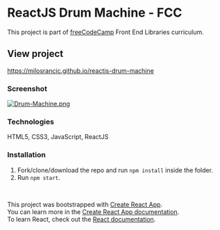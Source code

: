 # ReactJS Drum Machine - FCC

This project is part of [freeCodeCamp](https://www.freecodecamp.org/) Front End Libraries curriculum.

## View project
https://milosrancic.github.io/reactjs-drum-machine

### Screenshot 

[![Drum-Machine.png](https://i.postimg.cc/k5bPjHpY/Drum-Machine.png)](https://postimg.cc/nspWr3Zq)

### Technologies
HTML5, CSS3, JavaScript, ReactJS

### Installation
1. Fork/clone/download the repo and run `npm install` inside the folder.
2. Run `npm start`.

<br>

This project was bootstrapped with [Create React App](https://github.com/facebook/create-react-app). <br>
You can learn more in the [Create React App documentation](https://facebook.github.io/create-react-app/docs/getting-started). <br>
To learn React, check out the [React documentation](https://reactjs.org/).

